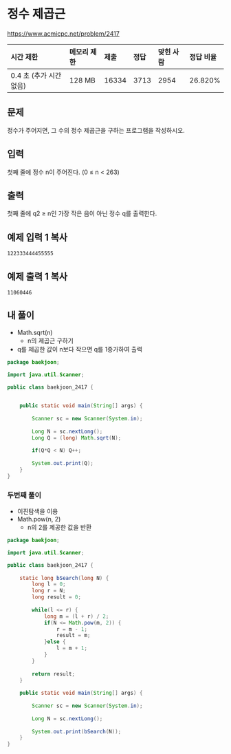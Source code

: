 # 정수 제곱근 

 https://www.acmicpc.net/problem/2417

| 시간 제한               | 메모리 제한 | 제출  | 정답 | 맞힌 사람 | 정답 비율 |
| :---------------------- | :---------- | :---- | :--- | :-------- | :-------- |
| 0.4 초 (추가 시간 없음) | 128 MB      | 16334 | 3713 | 2954      | 26.820%   |

## 문제

정수가 주어지면, 그 수의 정수 제곱근을 구하는 프로그램을 작성하시오.

## 입력

첫째 줄에 정수 n이 주어진다. (0 ≤ n < 263)

## 출력

첫째 줄에 q2 ≥ n인 가장 작은 음이 아닌 정수 q를 출력한다.

## 예제 입력 1 복사

```
122333444455555
```

## 예제 출력 1 복사

```
11060446
```



## 내 풀이

* Math.sqrt(n)
  * n의 제곱근 구하기
* q를 제곱한 값이 n보다 작으면 q를 1증가하여 출력

```java
package baekjoon;

import java.util.Scanner;

public class baekjoon_2417 {
	

	public static void main(String[] args) {
		
		Scanner sc = new Scanner(System.in);
		
		Long N = sc.nextLong();
		Long Q = (long) Math.sqrt(N);
		
		if(Q*Q < N) Q++;
		
		System.out.print(Q);
	}
}
```



### 두번째 풀이

* 이진탐색을 이용
* Math.pow(n, 2)
  * n의 2를 제공한 값을 반환

```java
package baekjoon;

import java.util.Scanner;

public class baekjoon_2417 {
	
	static long bSearch(long N) {
		long l = 0;
		long r = N;
		long result = 0;
		
		while(l <= r) {
			long m = (l + r) / 2;
			if(N <= Math.pow(m, 2)) {
				r = m - 1;
				result = m;
			}else {
				l = m + 1;
			}
		}
		
		return result;
	}
	
	public static void main(String[] args) {
		
		Scanner sc = new Scanner(System.in);
		
		Long N = sc.nextLong();
		
		System.out.print(bSearch(N));
	}
}
```

